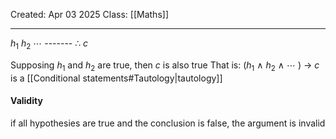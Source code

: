 Created: Apr 03 2025
Class: [[Maths]]
- - -
$h_1$
$h_2$
$\cdots$
-‌-‌-‌-‌-‌-‌-‌
∴ $c$

Supposing $h_1$ and $h_2$ are true, then $c$ is also true
That is:
($h_1$ $\wedge$ $h_2$ $\wedge$ $\cdots$ ) $\rightarrow$ $c$ is a [[Conditional statements#Tautology|tautology]]

#### Validity
if all hypothesies are true and the conclusion is false, the argument is invalid
